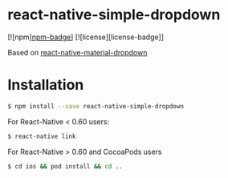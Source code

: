 [npm-url]: https://www.npmjs.com/package/react-native-simple-dropdown

# react-native-simple-dropdown

[![npm][npm-badge][npm-url]]
[![license][license-badge]]

Based on [react-native-material-dropdown](https://github.com/n4kz/react-native-material-dropdown)

# Installation

```bash
$ npm install --save react-native-simple-dropdown
```

For React-Native < 0.60 users:

```bash
$ react-native link
```

For React-Native > 0.60 and CocoaPods users

```bash
$ cd ios && pod install && cd ..
```
